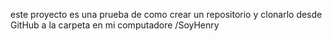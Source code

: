 este proyecto es una prueba de como crear un repositorio y clonarlo desde GitHub a la carpeta en mi computadore /SoyHenry

